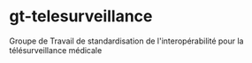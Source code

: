 # gt-telesurveillance
Groupe de Travail de standardisation de l'interopérabilité pour la télésurveillance médicale
